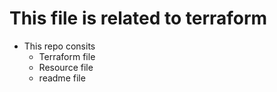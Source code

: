 # This file is related to terraform
* This repo consits
  * Terraform file
  * Resource file
  * readme file